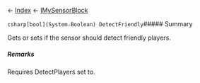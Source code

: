 ← [Index](Api-Index) ← [IMySensorBlock](Sandbox.ModAPI.Ingame.IMySensorBlock)

```csharp[bool](System.Boolean) DetectFriendly```##### Summary

Gets or sets if the sensor should detect friendly players.

##### Remarks

Requires DetectPlayers set to.

